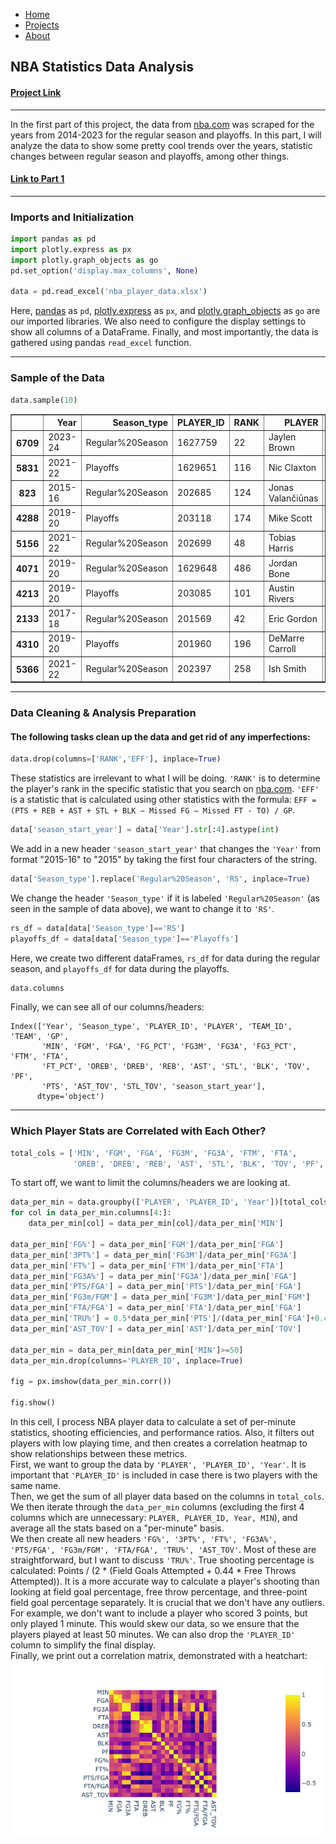 - [Home](README.md)
- [Projects](projects.md)
- [About](about.md)

## NBA Statistics Data Analysis

#### [Project Link](./notebooks/NBADataAnalysis.ipynb)
---
In the first part of this project, the data from [nba.com](https://www.nba.com) was scraped for the years from 2014-2023 for the regular season and playoffs. In this part, I will analyze the data to show some pretty cool trends over the years, statistic changes between regular season and playoffs, among other things.

#### [Link to Part 1](NBAStatsScraping.md)

---

### Imports and Initialization
```python
import pandas as pd
import plotly.express as px
import plotly.graph_objects as go
pd.set_option('display.max_columns', None)

data = pd.read_excel('nba_player_data.xlsx')
```
Here, [pandas](https://pandas.pydata.org/) as ```pd```, [plotly.express](https://plotly.com/python/plotly-express/) as ```px```, and [plotly.graph_objects](https://plotly.com/python/graph-objects/) as ```go``` are our imported libraries. We also need to configure the display settings to show all columns of a DataFrame. Finally, and most importantly, the data is gathered using pandas ```read_excel``` function.

---

### Sample of the Data
```python
data.sample(10)
```

<div>
<table border="1" class="dataframe">
  <thead>
    <tr style="text-align: right;">
      <th></th>
      <th>Year</th>
      <th>Season_type</th>
      <th>PLAYER_ID</th>
      <th>RANK</th>
      <th>PLAYER</th>
      <th>TEAM_ID</th>
      <th>TEAM</th>
      <th>GP</th>
      <th>MIN</th>
      <th>FGM</th>
      <th>FGA</th>
      <th>FG_PCT</th>
      <th>FG3M</th>
      <th>FG3A</th>
      <th>FG3_PCT</th>
      <th>FTM</th>
      <th>FTA</th>
      <th>FT_PCT</th>
      <th>OREB</th>
      <th>DREB</th>
      <th>REB</th>
      <th>AST</th>
      <th>STL</th>
      <th>BLK</th>
      <th>TOV</th>
      <th>PF</th>
      <th>PTS</th>
      <th>EFF</th>
      <th>AST_TOV</th>
      <th>STL_TOV</th>
    </tr>
  </thead>
  <tbody>
    <tr>
      <th>6709</th>
      <td>2023-24</td>
      <td>Regular%20Season</td>
      <td>1627759</td>
      <td>22</td>
      <td>Jaylen Brown</td>
      <td>1610612738</td>
      <td>BOS</td>
      <td>70</td>
      <td>2343</td>
      <td>627</td>
      <td>1256</td>
      <td>0.499</td>
      <td>145</td>
      <td>410</td>
      <td>0.354</td>
      <td>211</td>
      <td>300</td>
      <td>0.703</td>
      <td>84</td>
      <td>303</td>
      <td>387</td>
      <td>249</td>
      <td>83</td>
      <td>37</td>
      <td>166</td>
      <td>185</td>
      <td>1610</td>
      <td>1482</td>
      <td>1.50</td>
      <td>0.50</td>
    </tr>
    <tr>
      <th>5831</th>
      <td>2021-22</td>
      <td>Playoffs</td>
      <td>1629651</td>
      <td>116</td>
      <td>Nic Claxton</td>
      <td>1610612751</td>
      <td>BKN</td>
      <td>4</td>
      <td>98</td>
      <td>19</td>
      <td>24</td>
      <td>0.792</td>
      <td>0</td>
      <td>0</td>
      <td>0.000</td>
      <td>4</td>
      <td>22</td>
      <td>0.182</td>
      <td>7</td>
      <td>18</td>
      <td>25</td>
      <td>6</td>
      <td>5</td>
      <td>9</td>
      <td>2</td>
      <td>6</td>
      <td>42</td>
      <td>62</td>
      <td>3.00</td>
      <td>2.50</td>
    </tr>
    <tr>
      <th>823</th>
      <td>2015-16</td>
      <td>Regular%20Season</td>
      <td>202685</td>
      <td>124</td>
      <td>Jonas Valančiūnas</td>
      <td>1610612761</td>
      <td>TOR</td>
      <td>60</td>
      <td>1557</td>
      <td>303</td>
      <td>536</td>
      <td>0.565</td>
      <td>0</td>
      <td>0</td>
      <td>0.000</td>
      <td>162</td>
      <td>213</td>
      <td>0.761</td>
      <td>184</td>
      <td>363</td>
      <td>547</td>
      <td>42</td>
      <td>25</td>
      <td>80</td>
      <td>85</td>
      <td>158</td>
      <td>768</td>
      <td>1093</td>
      <td>0.49</td>
      <td>0.29</td>
    </tr>
    <tr>
      <th>4288</th>
      <td>2019-20</td>
      <td>Playoffs</td>
      <td>203118</td>
      <td>174</td>
      <td>Mike Scott</td>
      <td>1610612755</td>
      <td>PHI</td>
      <td>4</td>
      <td>20</td>
      <td>1</td>
      <td>5</td>
      <td>0.200</td>
      <td>0</td>
      <td>2</td>
      <td>0.000</td>
      <td>4</td>
      <td>4</td>
      <td>1.000</td>
      <td>2</td>
      <td>6</td>
      <td>8</td>
      <td>1</td>
      <td>0</td>
      <td>0</td>
      <td>0</td>
      <td>2</td>
      <td>6</td>
      <td>11</td>
      <td>0.00</td>
      <td>0.00</td>
    </tr>
    <tr>
      <th>5156</th>
      <td>2021-22</td>
      <td>Regular%20Season</td>
      <td>202699</td>
      <td>48</td>
      <td>Tobias Harris</td>
      <td>1610612755</td>
      <td>PHI</td>
      <td>73</td>
      <td>2543</td>
      <td>493</td>
      <td>1022</td>
      <td>0.482</td>
      <td>101</td>
      <td>275</td>
      <td>0.367</td>
      <td>170</td>
      <td>202</td>
      <td>0.842</td>
      <td>77</td>
      <td>419</td>
      <td>496</td>
      <td>252</td>
      <td>47</td>
      <td>43</td>
      <td>116</td>
      <td>164</td>
      <td>1257</td>
      <td>1418</td>
      <td>2.17</td>
      <td>0.41</td>
    </tr>
    <tr>
      <th>4071</th>
      <td>2019-20</td>
      <td>Regular%20Season</td>
      <td>1629648</td>
      <td>486</td>
      <td>Jordan Bone</td>
      <td>1610612765</td>
      <td>DET</td>
      <td>10</td>
      <td>53</td>
      <td>5</td>
      <td>20</td>
      <td>0.250</td>
      <td>2</td>
      <td>10</td>
      <td>0.200</td>
      <td>0</td>
      <td>0</td>
      <td>0.000</td>
      <td>0</td>
      <td>4</td>
      <td>4</td>
      <td>8</td>
      <td>1</td>
      <td>0</td>
      <td>2</td>
      <td>6</td>
      <td>12</td>
      <td>8</td>
      <td>4.00</td>
      <td>0.50</td>
    </tr>
    <tr>
      <th>4213</th>
      <td>2019-20</td>
      <td>Playoffs</td>
      <td>203085</td>
      <td>101</td>
      <td>Austin Rivers</td>
      <td>1610612745</td>
      <td>HOU</td>
      <td>12</td>
      <td>211</td>
      <td>19</td>
      <td>61</td>
      <td>0.311</td>
      <td>9</td>
      <td>35</td>
      <td>0.257</td>
      <td>10</td>
      <td>13</td>
      <td>0.769</td>
      <td>2</td>
      <td>28</td>
      <td>30</td>
      <td>16</td>
      <td>7</td>
      <td>1</td>
      <td>8</td>
      <td>22</td>
      <td>57</td>
      <td>58</td>
      <td>2.00</td>
      <td>0.88</td>
    </tr>
    <tr>
      <th>2133</th>
      <td>2017-18</td>
      <td>Regular%20Season</td>
      <td>201569</td>
      <td>42</td>
      <td>Eric Gordon</td>
      <td>1610612745</td>
      <td>HOU</td>
      <td>69</td>
      <td>2154</td>
      <td>415</td>
      <td>970</td>
      <td>0.428</td>
      <td>218</td>
      <td>608</td>
      <td>0.359</td>
      <td>195</td>
      <td>241</td>
      <td>0.809</td>
      <td>25</td>
      <td>145</td>
      <td>170</td>
      <td>154</td>
      <td>44</td>
      <td>27</td>
      <td>130</td>
      <td>116</td>
      <td>1243</td>
      <td>907</td>
      <td>1.19</td>
      <td>0.34</td>
    </tr>
    <tr>
      <th>4310</th>
      <td>2019-20</td>
      <td>Playoffs</td>
      <td>201960</td>
      <td>196</td>
      <td>DeMarre Carroll</td>
      <td>1610612745</td>
      <td>HOU</td>
      <td>2</td>
      <td>6</td>
      <td>1</td>
      <td>2</td>
      <td>0.500</td>
      <td>0</td>
      <td>0</td>
      <td>0.000</td>
      <td>0</td>
      <td>0</td>
      <td>0.000</td>
      <td>0</td>
      <td>3</td>
      <td>3</td>
      <td>1</td>
      <td>0</td>
      <td>0</td>
      <td>0</td>
      <td>1</td>
      <td>2</td>
      <td>5</td>
      <td>0.00</td>
      <td>0.00</td>
    </tr>
    <tr>
      <th>5366</th>
      <td>2021-22</td>
      <td>Regular%20Season</td>
      <td>202397</td>
      <td>258</td>
      <td>Ish Smith</td>
      <td>1610612764</td>
      <td>WAS</td>
      <td>65</td>
      <td>1126</td>
      <td>185</td>
      <td>430</td>
      <td>0.430</td>
      <td>25</td>
      <td>67</td>
      <td>0.373</td>
      <td>15</td>
      <td>24</td>
      <td>0.625</td>
      <td>25</td>
      <td>115</td>
      <td>140</td>
      <td>244</td>
      <td>47</td>
      <td>23</td>
      <td>78</td>
      <td>78</td>
      <td>410</td>
      <td>532</td>
      <td>3.13</td>
      <td>0.60</td>
    </tr>
  </tbody>
</table>
</div>

---

### Data Cleaning & Analysis Preparation
#### The following tasks clean up the data and get rid of any imperfections:

```python
data.drop(columns=['RANK','EFF'], inplace=True)
```
These statistics are irrelevant to what I will be doing. ```'RANK'``` is to determine the player's rank in the specific statistic that you search on [nba.com](https://www.nba.com). ```'EFF'``` is a statistic that is calculated using other statistics with the formula: ```EFF = (PTS + REB + AST + STL + BLK − Missed FG − Missed FT - TO) / GP```.

```python
data['season_start_year'] = data['Year'].str[:4].astype(int)
```
We add in a new header ```'season_start_year'``` that changes the ```'Year'``` from format "2015-16" to "2015" by taking the first four characters of the string.

```python
data['Season_type'].replace('Regular%20Season', 'RS', inplace=True)
```
We change the header ```'Season_type'``` if it is labeled ```'Regular%20Season'``` (as seen in the sample of data above), we want to change it to ```'RS'```.

```python
rs_df = data[data['Season_type']=='RS']
playoffs_df = data[data['Season_type']=='Playoffs']
```
Here, we create two different dataFrames, ```rs_df``` for data during the regular season, and ```playoffs_df``` for data during the playoffs.

```python
data.columns
```
Finally, we can see all of our columns/headers:
    
    Index(['Year', 'Season_type', 'PLAYER_ID', 'PLAYER', 'TEAM_ID', 'TEAM', 'GP',
           'MIN', 'FGM', 'FGA', 'FG_PCT', 'FG3M', 'FG3A', 'FG3_PCT', 'FTM', 'FTA',
           'FT_PCT', 'OREB', 'DREB', 'REB', 'AST', 'STL', 'BLK', 'TOV', 'PF',
           'PTS', 'AST_TOV', 'STL_TOV', 'season_start_year'],
          dtype='object')

---

### Which Player Stats are Correlated with Each Other?

```python
total_cols = ['MIN', 'FGM', 'FGA', 'FG3M', 'FG3A', 'FTM', 'FTA',
              'OREB', 'DREB', 'REB', 'AST', 'STL', 'BLK', 'TOV', 'PF', 'PTS']
```

To start off, we want to limit the columns/headers we are looking at.

```python
data_per_min = data.groupby(['PLAYER', 'PLAYER_ID', 'Year'])[total_cols].sum().reset_index()
for col in data_per_min.columns[4:]:
    data_per_min[col] = data_per_min[col]/data_per_min['MIN']

data_per_min['FG%'] = data_per_min['FGM']/data_per_min['FGA']
data_per_min['3PT%'] = data_per_min['FG3M']/data_per_min['FG3A']
data_per_min['FT%'] = data_per_min['FTM']/data_per_min['FTA']
data_per_min['FG3A%'] = data_per_min['FG3A']/data_per_min['FGA']
data_per_min['PTS/FGA'] = data_per_min['PTS']/data_per_min['FGA']
data_per_min['FG3m/FGM'] = data_per_min['FG3M']/data_per_min['FGM']
data_per_min['FTA/FGA'] = data_per_min['FTA']/data_per_min['FGA']
data_per_min['TRU%'] = 0.5*data_per_min['PTS']/(data_per_min['FGA']+0.475*data_per_min['FTA'])
data_per_min['AST_TOV'] = data_per_min['AST']/data_per_min['TOV']

data_per_min = data_per_min[data_per_min['MIN']>=50]
data_per_min.drop(columns='PLAYER_ID', inplace=True)

fig = px.imshow(data_per_min.corr())

fig.show()
```  
  In this cell, I process NBA player data to calculate a set of per-minute statistics, shooting efficiencies, and performance ratios. Also, it filters out players with low playing time, and then creates a correlation heatmap to show relationships between these metrics.  
  First, we want to group the data by ```'PLAYER', 'PLAYER_ID', 'Year'```. It is important that ```'PLAYER_ID'``` is included in case there is two players with the same name.  
  Then, we get the sum of all player data based on the columns in ```total_cols```. We then iterate through the ```data_per_min``` columns (excluding the first 4 columns which are unnecessary: ```PLAYER, PLAYER_ID, Year, MIN```), and average all the stats based on a "per-minute" basis.  
  We then create all new headers ```'FG%', '3PT%', 'FT%', 'FG3A%', 'PTS/FGA', 'FG3m/FGM', 'FTA/FGA', 'TRU%', 'AST_TOV'```. Most of these are straightforward, but I want to discuss ```'TRU%'```. True shooting percentage is calculated: Points / (2 * (Field Goals Attempted + 0.44 * Free Throws Attempted)). It is a more accurate way to calculate a player's shooting than looking at field goal percentage, free throw percentage, and three-point field goal percentage separately.
  It is crucial that we don't have any outliers. For example, we don't want to include a player who scored 3 points, but only played 1 minute. This would skew our data, so we ensure that the players played at least 50 minutes. We can also drop the ```'PLAYER_ID'``` column to simplify the final display.  
  Finally, we print out a correlation matrix, demonstrated with a heatchart:
![alt text](./assets/img/NBADataAnalysis_11_1.png?raw=true)
